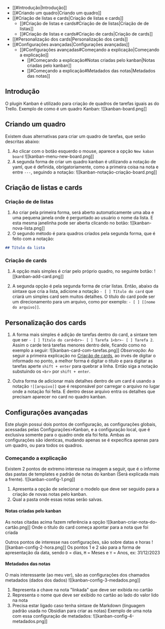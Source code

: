 ---
---
- [[#Introdução|Introdução]]
- [[#Criando um quadro|Criando um quadro]]
- [[#Criação de listas e cards|Criação de listas e cards]]
	- [[#Criação de listas e cards#Criação de de listas|Criação de de listas]]
	- [[#Criação de listas e cards#Criação de cards|Criação de cards]]
- [[#Personalização dos cards|Personalização dos cards]]
- [[#Configurações avançadas|Configurações avançadas]]
	- [[#Configurações avançadas#Começando a explicação|Começando a explicação]]
		- [[#Começando a explicação#Notas criadas pelo kanban|Notas criadas pelo kanban]]
		- [[#Começando a explicação#Metadados das notas|Metadados das notas]]

## Introdução
O plugin Kanban é utilizado para criação de quadros de tarefas iguais as do Trello.
Exemplo de como é um quadro Kanban:
![[kanban-board.png]]

## Criando um quadro
Existem duas alternativas para criar um quadro de tarefas, que serão descritas abaixo:

1. Ao clicar com o botão esquerdo o mouse, aparece a opção `New kaban board`
![[kanban-menu-new-board.png]]
3. A segunda forma de criar um quadro kanban é utilizando a notação de yaml, que é definida, obrigatoriamente, como a primeira coisa na nota e entre `---`, seguindo a notação:
![[kanban-notação-criação-board.png]]

## Criação de listas e cards

### Criação de de listas
1. Ao criar pela primeira forma, será aberto automaticamente uma aba e uma pequena janela onde é perguntado ao usuário o nome da lista. E esta mesma janelinha pode ser aberta clicando no botão:
![[kanban-nova-lista.png]]
2. O segundo método é para quadros criados pela segunda forma, que é feito com a notação:
```markdown
## Título da lista
```

### Criação de cards
1. A opção mais simples é criar pelo próprio quadro, no seguinte botão: ![[kanban-add-card.png]]

2. A segunda opção é pela segunda forma de criar listas. Então, abaixo da sintaxe que cria a lista, adicione a notação `- [ ] Título do card` que criará um simples card sem muitos detalhes. O título do card pode ser um direcionamento para um arquivo, como por exemplo: `- [ ] [[nome do arquivo]]`.

## Personalização dos cards
1. A forma mais simples é adição de tarefas dentro do card, a sintaxe tem que ser `- [ ] Título do card<br>- [ ] Tarefa 1<br>- [ ] Tarefa 2`. Assim o carde terá tarefas menores dentro dele, ficando como no exemplo a seguir: ![[kanban-card-com-tarefas.png]]
*Observação*: Ao seguir a primeira explicação no [Criação de cards](Ajuda/Obsidian/Plugins/Kanban#Criação%20de%20cards), ao invés de digitar o informado no ponto, a melhor forma é digitar o *título* e para digitar as tarefas aperte `shift + enter` para quebrar a linha. Então siga a notação substuindo os `<br>` por `shift + enter`.

2. Outra forma de adicionar mais detalhes dentro de um card é usando a notação `![[arquivo]]` que é responsável por carregar o arquivo no lugar onde a notação foi feita. E dentro desse arquivo entra os detalhes que precisam aparecer no card no quadro kanban.

## Configurações avançadas
Este plugin possui dois pontos de configuração, as configurações globais, acessadas pelas Configurações>Kanban, e a configuração local, que é exclusiva somente para o quadro onde ela foi feita. Ambas as configurações são identicas, mudando apenas se é expecífica apenas para um quadro, ou para todos os quadros.

### Começando a explicação
Existem 2 pontos de extremo interesse na imagem a seguir, que é o informe das pastas de templates e padrão de notas do kanban (Será explicada mais a frente).
![[kanban-config-1.png]]
1. Apresenta a opção de selecionar o modelo que deve ser seguido para a criação de novas notas pelo kanban.
2. Qual a pasta onde essas notas serão salvas.

#### Notas criadas pelo kanban
As notas citadas acima fazem referência a opção ![[kanban-criar-nota-do-cartão.png]] 
Onde o título do card começa apontar para a nota que foi criada

Outros pontos de interesse nas configurações, são sobre datas e horas
![[kanban-config-2-hora.png]]
Os pontos 1 e 2 são para a forma de apresentação da data, sendo `D` = dias, `M` = Meses e `Y` = Anos, ex: 31/12/2023

#### Metadados das notas
O mais interessante (ao meu ver), são as configurações dos chamados metadados (dados dos dados)
![[kanban-config-3-medados.png]]
1. Representa a chave na nota "linkada" que deve ser exibida no cartão
2. Representa o nome que deve ser exibido no cartão ao lado do valor lido na nota
3. Precisa estar ligado caso tenha sintaxe de Markdown (linguagem padrão usada no Obsidian para criar as notas)
Exemplo de uma nota com essa configuração de metadados: ![[kanban-config-4-metadados.png]]